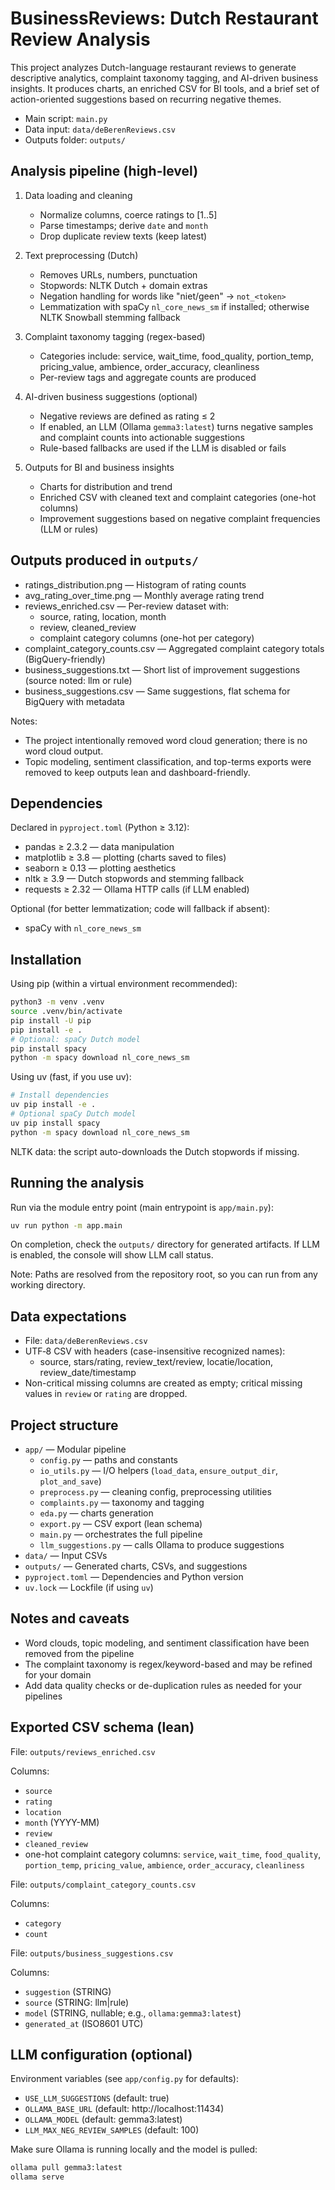 # BusinessReviews: Dutch Restaurant Review Analysis

This project analyzes Dutch-language restaurant reviews to generate descriptive analytics, complaint taxonomy tagging, and AI-driven business insights. It produces charts, an enriched CSV for BI tools, and a brief set of action-oriented suggestions based on recurring negative themes.

- Main script: `main.py`
- Data input: `data/deBerenReviews.csv`
- Outputs folder: `outputs/`

## Analysis pipeline (high-level)
1. Data loading and cleaning
   - Normalize columns, coerce ratings to [1..5]
   - Parse timestamps; derive `date` and `month`
   - Drop duplicate review texts (keep latest)

2. Text preprocessing (Dutch)
   - Removes URLs, numbers, punctuation
   - Stopwords: NLTK Dutch + domain extras
   - Negation handling for words like "niet/geen" → `not_<token>`
   - Lemmatization with spaCy `nl_core_news_sm` if installed; otherwise NLTK Snowball stemming fallback

3. Complaint taxonomy tagging (regex-based)
   - Categories include: service, wait_time, food_quality, portion_temp, pricing_value, ambience, order_accuracy, cleanliness
   - Per-review tags and aggregate counts are produced

4. AI-driven business suggestions (optional)
   - Negative reviews are defined as rating ≤ 2
   - If enabled, an LLM (Ollama `gemma3:latest`) turns negative samples and complaint counts into actionable suggestions
   - Rule-based fallbacks are used if the LLM is disabled or fails

6. Outputs for BI and business insights
   - Charts for distribution and trend
   - Enriched CSV with cleaned text and complaint categories (one-hot columns)
   - Improvement suggestions based on negative complaint frequencies (LLM or rules)

## Outputs produced in `outputs/`
- ratings_distribution.png — Histogram of rating counts
- avg_rating_over_time.png — Monthly average rating trend
- reviews_enriched.csv — Per-review dataset with:
  - source, rating, location, month
  - review, cleaned_review
  - complaint category columns (one-hot per category)
- complaint_category_counts.csv — Aggregated complaint category totals (BigQuery-friendly)
- business_suggestions.txt — Short list of improvement suggestions (source noted: llm or rule)
- business_suggestions.csv — Same suggestions, flat schema for BigQuery with metadata

Notes:
- The project intentionally removed word cloud generation; there is no word cloud output.
- Topic modeling, sentiment classification, and top-terms exports were removed to keep outputs lean and dashboard-friendly.

## Dependencies
Declared in `pyproject.toml` (Python ≥ 3.12):

- pandas ≥ 2.3.2 — data manipulation
- matplotlib ≥ 3.8 — plotting (charts saved to files)
- seaborn ≥ 0.13 — plotting aesthetics
- nltk ≥ 3.9 — Dutch stopwords and stemming fallback
- requests ≥ 2.32 — Ollama HTTP calls (if LLM enabled)

Optional (for better lemmatization; code will fallback if absent):
- spaCy with `nl_core_news_sm`

## Installation
Using pip (within a virtual environment recommended):

```bash
python3 -m venv .venv
source .venv/bin/activate
pip install -U pip
pip install -e .
# Optional: spaCy Dutch model
pip install spacy
python -m spacy download nl_core_news_sm
```

Using uv (fast, if you use uv):

```bash
# Install dependencies
uv pip install -e .
# Optional spaCy Dutch model
uv pip install spacy
python -m spacy download nl_core_news_sm
```

NLTK data: the script auto-downloads the Dutch stopwords if missing.

## Running the analysis
Run via the module entry point (main entrypoint is `app/main.py`):

```bash
uv run python -m app.main
```

On completion, check the `outputs/` directory for generated artifacts. If LLM is enabled, the console will show LLM call status.

Note: Paths are resolved from the repository root, so you can run from any working directory.

## Data expectations
- File: `data/deBerenReviews.csv`
- UTF‑8 CSV with headers (case-insensitive recognized names):
  - source, stars/rating, review_text/review, locatie/location, review_date/timestamp
- Non-critical missing columns are created as empty; critical missing values in `review` or `rating` are dropped.

## Project structure
- `app/` — Modular pipeline
  - `config.py` — paths and constants
  - `io_utils.py` — I/O helpers (`load_data`, `ensure_output_dir`, `plot_and_save`)
  - `preprocess.py` — cleaning config, preprocessing utilities
  - `complaints.py` — taxonomy and tagging
  - `eda.py` — charts generation
  - `export.py` — CSV export (lean schema)
  - `main.py` — orchestrates the full pipeline
  - `llm_suggestions.py` — calls Ollama to produce suggestions
- `data/` — Input CSVs
- `outputs/` — Generated charts, CSVs, and suggestions
- `pyproject.toml` — Dependencies and Python version
- `uv.lock` — Lockfile (if using `uv`)

## Notes and caveats
- Word clouds, topic modeling, and sentiment classification have been removed from the pipeline
- The complaint taxonomy is regex/keyword-based and may be refined for your domain
- Add data quality checks or de-duplication rules as needed for your pipelines

## Exported CSV schema (lean)
File: `outputs/reviews_enriched.csv`

Columns:
- `source`
- `rating`
- `location`
- `month` (YYYY-MM)
- `review`
- `cleaned_review`
- one-hot complaint category columns: `service`, `wait_time`, `food_quality`, `portion_temp`, `pricing_value`, `ambience`, `order_accuracy`, `cleanliness`

File: `outputs/complaint_category_counts.csv`

Columns:
- `category`
- `count`

File: `outputs/business_suggestions.csv`

Columns:
- `suggestion` (STRING)
- `source` (STRING: llm|rule)
- `model` (STRING, nullable; e.g., `ollama:gemma3:latest`)
- `generated_at` (ISO8601 UTC)

## LLM configuration (optional)
Environment variables (see `app/config.py` for defaults):

- `USE_LLM_SUGGESTIONS` (default: true)
- `OLLAMA_BASE_URL` (default: http://localhost:11434)
- `OLLAMA_MODEL` (default: gemma3:latest)
- `LLM_MAX_NEG_REVIEW_SAMPLES` (default: 100)

Make sure Ollama is running locally and the model is pulled:

```bash
ollama pull gemma3:latest
ollama serve
